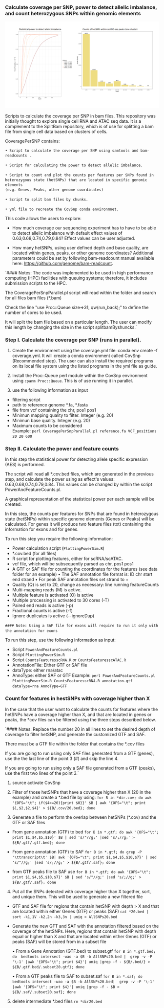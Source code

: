 
### Calculate coverage per SNP, power to detect allelic imbalance, and count heterozygous SNPs within genomic elements

![](images/PowerAndFeatureCounts_peaks_hetSNPs.png)


Scripts to calculate the coverage per SNP in bam files. This repository was initially thought to explore single cell RNA and ATAC seq data.
It is a complement to the SplitBam repository, which is of use for splitting a bam file from single cell data based on clusters of cells.

 CoveragePerSNP contains:

    • Script to calculate the coverage per SNP using samtools and bam-readcounts .

    • Script for calculating the power to detect allelic imbalance.

    • Script to count and plot the counts per features per SNPs found in
    heterozygous state (hetSNPs) that are located in specific genomic elements
    (e.g. Genes, Peaks, other genome coordinates)

    • Script to split bam files by chunks.

    • yml file to recreate the CovSnp conda environmnet.


This code allows the users to explore:
- How much coverage our sequencing experiment has to have to be able to detect allelic imbalance with
default effect values of 0.63,0.68,0.74,0.79,0.84? Effect values can be user adjusted.

- How many hetSNPs, using user defined depth and base quality, are located within genes, peaks, or other genome coordinates?
Additional parameters could be set by following bam-readcount manual available here: https://github.com/genome/bam-readcount.

`#### Notes:
The code  was implemented to be used in high performance computing (HPC) facilities with queuing systems; therefore, it includes
submission scripts to the HPC.

The CoveragePerSnpParallel.pl script will read within the folder and search for all files bam files (*.bam)

Check the line "use Proc::Queue size=>31, qw(run_back);" to define the number of cores to be used.

It will split the bam file based on a particular length. The user can modify this length by changing the size in the script splitbamByshuncks.`     


### Step I. Calculate the coverage per SNP (runs in parallel).

1. Create the environment using the coverage.yml file: conda env create -f coverage.yml. It will create a conda environment called CovSnp (Recommended step). The user can also install the required programs on its local file system using the listed programs in the yml file as guide.

2. Install the Proc::Queue perl module within the CovSnp environment using `cpanm Proc::Queue`.
This is of use running it in parallel.

3. use the following information as input
  - filtering script
  - path to reference genome *.fa, *.fasta
  - file from vcf containing the chr, pos1 pos1
  - Minimun mapping quality to filter. Integer (e.g. 20)
  - Minimun  base quality. Integer (e.g. 20)
  - Maximum counts to be considered  
  Example:  `perl CoveragePerSnpParallel.pl reference.fa VCF_positions 20 20 600`


### Step II. Calculate the power and feature counts
In this step the statistical power for detecting allele specific expression (AES) is performed.

The script will read all *.cov.bed files, which are generated in the previous step, and calculate the power using as effect's values: 0.63,0.68,0.74,0.79,0.84. This values can be changed by within the script PowerAndFeatureCounts.pl.

A graphical representation of the statistical power per each sample will be created.

In this step, the counts per features for SNPs that are found in heterozygous state (hetSNPs) within specific genome elements (Genes or Peaks) will be calculated. For genes it will produce two feature files (txt) containing the information for exons and for genes.

To run this step you require the following information:
  - Power calculation script  (`PlottingPowerSim.R`)
  - *.cov.bed (for all files)
  - R script for plotting features, either for scRNA/scATAC.
  - vcf file, which will be subsequently parsed as chr, pos1 pos1
  - A GTF or SAF file for counting the coordinates for the features (see data folder for an example)
    • The SAF annotation file format is: ID 	chr 	start 	end 	strand
    • For peak SAF annotation files set strand to +
  - Quality (Q) is set to 20, change as necessary: line running featureCounts
  - Multi-mapping reads (M) is active.
  - Multiple feature is activated (O) is active
  - Multiple processing is activated to 30 cores (-T)
  - Paired end reads is active (-p)
  - Fractional counts is active (-f)
  - Ignore duplicates is active (--ignoreDup)

`#### Note:
Using a SAF file for exons will require to run it only with the annotation for exons`

To run this step, use the following information as input:
  - Script `PowerAndFeatureCounts.pl`
  - Script `PlottingPowerSim.R`
  - Script `CountsFeaturesscRNA.R` or `CountsFeaturesscATAC.R`
  - AnnotationFile: Either GTF or SAF file
  - dataType: either rna/atac
  - AnnoType: either SAF or GTF
  Example: `perl PowerAndFeatureCounts.pl PlottingPowerSim.R CountsFeaturesscRNA.R annotation.gtf dataType=rna AnnoType=GTF`


### Count for features in hestSNPs with coverage higher than X
In the case that the user want to calculate the counts for features where the hetSNPs have a coverage higher than X, and that are located in genes or peaks, the *cov files can be filtered using the three steps described below.

`#### Notes:
Replace the number 20 in all lines to set the desired depth of coverage to filter hetSNP, and generate the customized GTF and SAF.

There must be a GTF file within the folder that contains the *.cov files

If you are going to run using only SAF files generated from a GTF (genes), use the the last line of the point 3 (#) and skip the line 4.  

If you are going to run using only a SAF file generated from a GTF (peaks), use the first two lines of the point 3.`


1. source activate CovSnp

2. Filter of those hetSNPs that have a coverage higher than X (20 in the example) and create a *.bed file by using:
`for B in *dir.cov; do awk '{OFS="\t"; if($4>=20){print $0}}' $B | awk '{OFS="\t"; print $1,$2,$2,$4}' > ${B/.cov/20.bed}; done`

3. Generate a file to perform the overlap between hetSNPs (*.cov) and the GTF or SAF files

  - From gene annotation (GTF) to bed
  `for B in *.gtf; do awk '{OFS="\t"; print $1,$4,$5,$10}' $B | sed 's/"//g;' |sed 's/;//g;' > ${B/.gtf/.gtf.bed}; done`

  - From gene annotation (GTF) to SAF
  `for B in *.gtf; do grep -P '\ttranscript\t' $B| awk '{OFS="\t"; print $1,$4,$5,$10,$7}' | sed 's/"//g;' |sed 's/;//g;' > ${B/.gtf/.saf}; done`

  - from GTF peaks file to SAF use
  `for B in *.gtf; do awk '{OFS="\t"; print $1,$4,$5,$10,$7}' $B | sed 's/"//g;' |sed 's/;//g;' > ${B/.gtf/.saf}; done`

4. Put all the SNPs detected with coverage higher than X together, sort, and unique them. This will be used to generate a new filtered file

  - GTF and SAF file for  regions that contain hetSNP with depth > X and that are located within either Genes (GTF) or peaks (SAF)
  `cat *20.bed | sort -k1,1V -k2,2n -k3,3n | uniq > AllSNPs20.bed`

  - Generate the new  GFT and SAF with the annotation filtered based on the coverage of the hetSNPs. Here, regions that contain hetSNP with depth equal or higher than X and that are located within either Genes (GTF) or peaks (SAF) will be stored from in a subset file

    • From a Gene Annotation (GTF.bed) to subset.gtf
    `for B in *.gtf.bed; do  bedtools intersect -wao -a $B -b AllSNPs20.bed |  grep -v -P '\-1' |awk '{OFS="\t"; print $4}'| uniq |grep -f - ${B/.bed/} > ${B/.gtf.bed/.subset20.gtf}; done`

  	• From a GTF peaks file to SAF to subset.saf
    `for B in *.saf; do  bedtools intersect -wao -a $B -b AllSNPs20.bed|  grep -v -P '\-1' |awk '{OFS="\t"; print $4}'| uniq |grep -f - $B > ${B/.saf/.subset20.saf}; done`

5. delete intermediate *.bed files
  `rm *dir20.bed`
